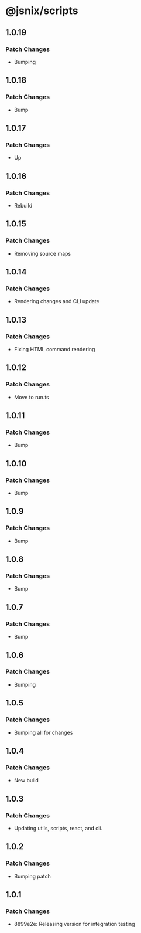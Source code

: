 # @jsnix/scripts

## 1.0.19

### Patch Changes

- Bumping

## 1.0.18

### Patch Changes

- Bump

## 1.0.17

### Patch Changes

- Up

## 1.0.16

### Patch Changes

- Rebuild

## 1.0.15

### Patch Changes

- Removing source maps

## 1.0.14

### Patch Changes

- Rendering changes and CLI update

## 1.0.13

### Patch Changes

- Fixing HTML command rendering

## 1.0.12

### Patch Changes

- Move to run.ts

## 1.0.11

### Patch Changes

- Bump

## 1.0.10

### Patch Changes

- Bump

## 1.0.9

### Patch Changes

- Bump

## 1.0.8

### Patch Changes

- Bump

## 1.0.7

### Patch Changes

- Bump

## 1.0.6

### Patch Changes

- Bumping

## 1.0.5

### Patch Changes

- Bumping all for changes

## 1.0.4

### Patch Changes

- New build

## 1.0.3

### Patch Changes

- Updating utils, scripts, react, and cli.

## 1.0.2

### Patch Changes

- Bumping patch

## 1.0.1

### Patch Changes

- 8899e2e: Releasing version for integration testing
